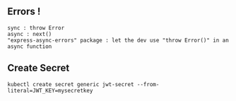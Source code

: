 

## Errors !
    sync : throw Error
    async : next()
    "express-async-errors" package : let the dev use "throw Error()" in an async function 


## Create Secret
    kubectl create secret generic jwt-secret --from-literal=JWT_KEY=mysecretkey